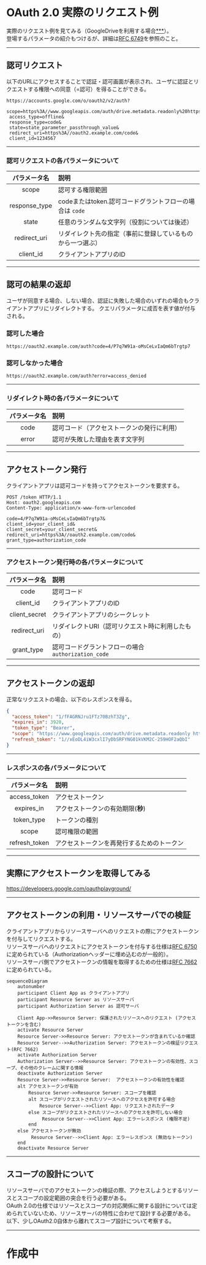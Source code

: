 # OAuth 2.0 実際のリクエスト例

実際のリクエスト例を見てみる（GoogleDriveを利用する場合[***]）。\
登場するパラメータの紹介もつけるが、詳細は[RFC 6749](https://datatracker.ietf.org/doc/html/rfc6749#section-4.1)を参照のこと。

[***]: https://developers.google.com/identity/protocols/oauth2/web-server?hl=ja#httprest

---

## 認可リクエスト

以下のURLにアクセスすることで認証・認可画面が表示され、ユーザに認証とリクエストする権限への同意（=認可）を得ることができる。

```
https://accounts.google.com/o/oauth2/v2/auth?
 scope=https%3A//www.googleapis.com/auth/drive.metadata.readonly%20https%3A//www.googleapis.com/auth/calendar.readonly&
 access_type=offline&
 response_type=code&
 state=state_parameter_passthrough_value&
 redirect_uri=https%3A//oauth2.example.com/code&
 client_id=1234567
```

---

### 認可リクエストの各パラメータについて

| パラメータ名  | 説明                                                       |
| :-----------: | :--------------------------------------------------------- |
|     scope     | 認可する権限範囲                                           |
| response_type | codeまたはtoken.認可コードグラントフローの場合は `code`    |
|     state     | 任意のランダムな文字列（役割については後述）               |
| redirect_uri  | リダイレクト先の指定（事前に登録しているものから一つ選ぶ） |
|   client_id   | クライアントアプリのID                                     |

---

## 認可の結果の返却

ユーザが同意する場合、しない場合、認証に失敗した場合のいずれの場合もクライアントアプリにリダイレクトする。
クエリパラメータに成否を表す値が付与される。

### 認可した場合

```
https://oauth2.example.com/auth?code=4/P7q7W91a-oMsCeLvIaQm6bTrgtp7
```

### 認可しなかった場合

```
https://oauth2.example.com/auth?error=access_denied
```

---

### リダイレクト時の各パラメータについて

| パラメータ名 | 説明                                       |
| :----------: | :----------------------------------------- |
|     code     | 認可コード（アクセストークンの発行に利用） |
|    error     | 認可が失敗した理由を表す文字列             |

---

## アクセストークン発行

クライアントアプリは認可コードを持ってアクセストークンを要求する。

```
POST /token HTTP/1.1
Host: oauth2.googleapis.com
Content-Type: application/x-www-form-urlencoded

code=4/P7q7W91a-oMsCeLvIaQm6bTrgtp7&
client_id=your_client_id&
client_secret=your_client_secret&
redirect_uri=https%3A//oauth2.example.com/code&
grant_type=authorization_code
```

---

### アクセストークン発行時の各パラメータについて

| パラメータ名  | 説明                                                |
| :-----------: | :-------------------------------------------------- |
|     code      | 認可コード                                          |
|   client_id   | クライアントアプリのID                              |
| client_secret | クライアントアプリのシークレット                    |
| redirect_uri  | リダイレクトURI（認可リクエスト時に利用したもの）   |
|  grant_type   | 認可コードグラントフローの場合 `authorization_code` |

---

## アクセストークンの返却

正常なリクエストの場合、以下のレスポンスを得る。

```json
{
  "access_token": "1/fFAGRNJru1FTz70BzhT3Zg",
  "expires_in": 3920,
  "token_type": "Bearer",
  "scope": "https://www.googleapis.com/auth/drive.metadata.readonly https://www.googleapis.com/auth/calendar.readonly",
  "refresh_token": "1//xEoDL4iW3cxlI7yDbSRFYNG01kVKM2C-259HOF2aQbI"
}
```

---

### レスポンスの各パラメータについて

| パラメータ名  | 説明                                       |
| :-----------: | :----------------------------------------- |
| access_token  | アクセストークン                           |
|  expires_in   | アクセストークンの有効期限(**秒**)         |
|  token_type   | トークンの種別                             |
|     scope     | 認可権限の範囲                             |
| refresh_token | アクセストークンを再発行するためのトークン |

---

## 実際にアクセストークンを取得してみる

https://developers.google.com/oauthplayground/

---

## アクセストークンの利用・リソースサーバでの検証

クライアントアプリからリソースサーバへのリクエストの際にアクセストークンを付与してリクエストする。\
リソースサーバへのリクエストにアクセストークンを付与する仕様は[RFC 6750](https://datatracker.ietf.org/doc/html/rfc6750)に定められている（Authorizationヘッダーに埋め込むのが一般的）。 \
リソースサーバ側でアクセストークンの情報を取得するための仕様は[RFC 7662](https://datatracker.ietf.org/doc/html/rfc7662)に定められている。

```mermaid {scale: 0.33}
sequenceDiagram
    autonumber
    participant Client App as クライアントアプリ
    participant Resource Server as リソースサーバ
    participant Authorization Server as 認可サーバ

    Client App->>Resource Server: 保護されたリソースへのリクエスト (アクセストークンを含む)
    activate Resource Server
    Resource Server->>Resource Server: アクセストークンが含まれているか確認
    Resource Server-->>Authorization Server: アクセストークンの検証リクエスト(RFC 7662)
    activate Authorization Server
    Authorization Server-->>Resource Server: アクセストークンの有効性、スコープ、その他のクレームに関する情報
    deactivate Authorization Server
    Resource Server->>Resource Server:  アクセストークンの有効性を確認
    alt アクセストークンが有効
        Resource Server->>Resource Server: スコープを確認
        alt スコープがリクエストされたリソースへのアクセスを許可する場合
            Resource Server-->>Client App: リクエストされたデータ
        else スコープがリクエストされたリソースへのアクセスを許可しない場合
             Resource Server-->>Client App: エラーレスポンス (権限不足)
        end
    else アクセストークンが無効
         Resource Server-->>Client App: エラーレスポンス (無効なトークン)
    end
    deactivate Resource Server
```

---

## スコープの設計について

リソースサーバでのアクセストークンの検証の際、アクセスしようとするリソースとスコープの設定範囲の突合を行う必要がある。 \
OAuth 2.0の仕様ではリソースとスコープの対応関係に関する設計については定められていないため、リソースサーバの特性に合わせて設計する必要がある。 \
以下、少しOAuth2.0自体から離れてスコープ設計について考察する。

---

# 作成中
